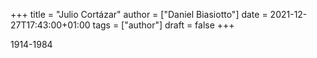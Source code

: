 +++
title = "Julio Cortázar"
author = ["Daniel Biasiotto"]
date = 2021-12-27T17:43:00+01:00
tags = ["author"]
draft = false
+++

1914-1984
